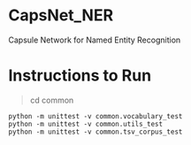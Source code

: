 # CapsNet_NER
Capsule Network for Named Entity Recognition

# Instructions to Run

> cd common
```
python -m unittest -v common.vocabulary_test
python -m unittest -v common.utils_test
python -m unittest -v common.tsv_corpus_test
```
